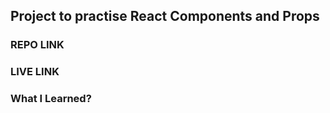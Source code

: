 ## Project to practise React Components and Props

### REPO LINK

### LIVE LINK

### What I Learned?
